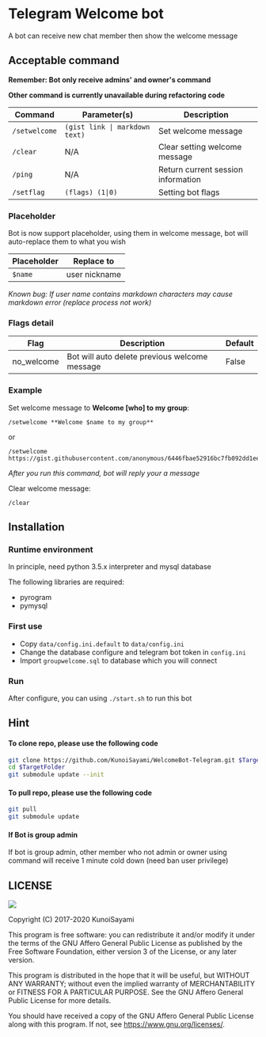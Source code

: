 # Telegram Welcome bot

A bot can receive new chat member then show the welcome message

## Acceptable command

**Remember: Bot only receive admins' and owner's command**

**Other command is currently unavailable during refactoring code**

Command | Parameter(s) | Description
----|--|---
`/setwelcome` | `(gist link \| markdown text)` | Set welcome message
`/clear` | N/A | Clear setting welcome message
`/ping` | N/A | Return current session information
`/setflag ` | `(flags) (1\|0)` | Setting bot flags
<!--
`/poem` | N/A | Read poetry (TBD)
-->
### Placeholder

Bot is now support placeholder, using them in welcome message, 
bot will auto-replace them to what you wish

Placeholder | Replace to
---|----
`$name` | user nickname

_Known bug: If user name contains markdown characters may cause markdown error (replace process not work)_

### Flags detail

Flag | Description | Default
---|----|---
no_welcome | Bot will auto delete previous welcome message | False
<!--
poemable | Switch enable poem function for this group | False
ignore_err | Show ~~rude~~ message to no privilege member who using bot command | True
noblue | While bot is admin, it will delete bot command after 5 seconds (need delete privilege) | False 
no_new_member | Bot will auto delete \`Joined group' message (system genereted) (need delete privilege) | False
no_service_msg | Bot will auto delete service message | False
-->
### Example

Set welcome message to **Welcome \[who\] to my group**:
```
/setwelcome **Welcome $name to my group**
```
or
```
/setwelcome https://gist.githubusercontent.com/anonymous/6446fbae52916bc7fb092dd1ee3f8483/raw/4ad5231d5e2a68458e117db9bed97407dfe6f47b/welcomemsg
```

_After you run this command, bot will reply your a message_

Clear welcome message:
```
/clear
```
## Installation

### Runtime environment

In principle, need python 3.5.x interpreter and mysql database

The following libraries are required:
* pyrogram
* pymysql

### First use

* Copy `data/config.ini.default` to `data/config.ini`
* Change the database configure and telegram bot token in `config.ini`
* Import `groupwelcome.sql` to database which you will connect

### Run

After configure, you can using `./start.sh` to run this bot

## Hint

#### To clone repo, please use the following code

```bash
git clone https://github.com/KunoiSayami/WelcomeBot-Telegram.git $TargetFolder
cd $TargetFolder
git submodule update --init
```

#### To pull repo, please use the following code

```bash
git pull
git submodule update
```

#### If Bot is group admin
If bot is group admin, other member who not admin or owner using command will receive
1 minute cold down (need ban user privilege)

## LICENSE

[![](https://www.gnu.org/graphics/agplv3-155x51.png)](https://www.gnu.org/licenses/agpl-3.0.txt)
   
Copyright (C) 2017-2020 KunoiSayami

This program is free software: you can redistribute it and/or modify it under the terms of the GNU Affero General Public License as published by the Free Software Foundation, either version 3 of the License, or any later version.

This program is distributed in the hope that it will be useful, but WITHOUT ANY WARRANTY; without even the implied warranty of MERCHANTABILITY or FITNESS FOR A PARTICULAR PURPOSE. See the GNU Affero General Public License for more details.

You should have received a copy of the GNU Affero General Public License along with this program. If not, see <https://www.gnu.org/licenses/>.